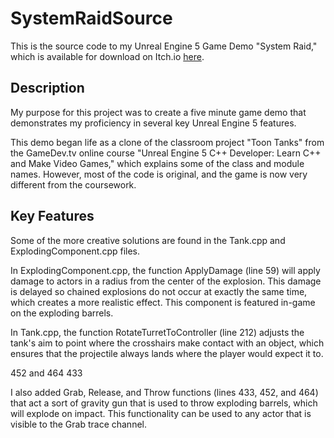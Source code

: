 # SystemRaidSource

<p>This is the source code to my Unreal Engine 5 Game Demo "System Raid," which is available for download on Itch.io <a href="https://carterleew.itch.io/system-raid" target="_blank">here</a>.</p>

<h2>Description</h2>
<p>
	My purpose for this project was to create a five minute game demo that demonstrates my proficiency in several key Unreal Engine 5 features. 
</p>
<p>
	This demo began life as a clone of the classroom project "Toon Tanks" from the GameDev.tv online course "Unreal Engine 5 C++ Developer: Learn C++ and Make Video Games," which explains some of the class and module names. However, most of the code is original, and the game is now very different from the coursework.
</p>

<h2>Key Features</h2>
<p>
	Some of the more creative solutions are found in the Tank.cpp and ExplodingComponent.cpp files.
</p>
<p>
	In ExplodingComponent.cpp, the function ApplyDamage (line 59) will apply damage to actors in a radius from the center of the explosion. This damage is delayed so chained explosions do not occur at exactly the same time, which creates a more realistic effect. This component is featured in-game on the exploding barrels.
</p>
<p>
	In Tank.cpp, the function RotateTurretToController (line 212) adjusts the tank's aim to point where the crosshairs make contact with an object, which ensures that the projectile always lands where the player would expect it to.
</p> 452 and 464 433
<p>
	I also added Grab, Release, and Throw functions (lines 433, 452, and 464) that act a sort of gravity gun that is used to throw exploding barrels, which will explode on impact. This functionality can be used to any actor that is visible to the Grab trace channel.
</p>
